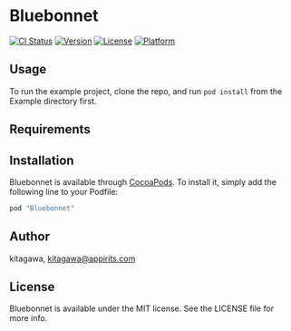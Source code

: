 # Bluebonnet

[![CI Status](http://img.shields.io/travis/kitagawa/Bluebonnet.svg?style=flat)](https://travis-ci.org/kitagawa/Bluebonnet)
[![Version](https://img.shields.io/cocoapods/v/Bluebonnet.svg?style=flat)](http://cocoapods.org/pods/Bluebonnet)
[![License](https://img.shields.io/cocoapods/l/Bluebonnet.svg?style=flat)](http://cocoapods.org/pods/Bluebonnet)
[![Platform](https://img.shields.io/cocoapods/p/Bluebonnet.svg?style=flat)](http://cocoapods.org/pods/Bluebonnet)

## Usage

To run the example project, clone the repo, and run `pod install` from the Example directory first.

## Requirements

## Installation

Bluebonnet is available through [CocoaPods](http://cocoapods.org). To install
it, simply add the following line to your Podfile:

```ruby
pod "Bluebonnet"
```

## Author

kitagawa, kitagawa@appirits.com

## License

Bluebonnet is available under the MIT license. See the LICENSE file for more info.
